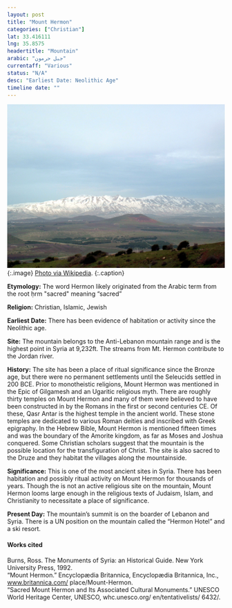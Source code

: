 ```yaml
---
layout: post
title: "Mount Hermon"
categories: ["Christian"]
lat: 33.416111
lng: 35.8575
headertitle: "Mountain"
arabic: "جبل حرمون"
currentaff: "Various"
status: "N/A"
desc: "Earliest Date: Neolithic Age"
timeline date: ""
---
```

![Mount Hermon](images/hermon.jpeg)
   {:.image}
[Photo via Wikipedia](https://en.wikipedia.org/wiki/Mount_Hermon#/media/File:Hermonsnow.jpg).
   {:.caption}

**Etymology:** The word Hermon likely originated from the Arabic term from the root ḥrm "sacred" meaning “sacred” 

**Religion:** Christian, Islamic, Jewish

**Earliest Date:** There has been evidence of habitation or activity since the Neolithic age. 

**Site:** The mountain belongs to the Anti-Lebanon mountain range and is the highest point in Syria at 9,232ft. The streams from Mt. Hermon contribute to the Jordan river. 

**History:** The site has been a place of ritual significance since the Bronze age, but there were no permanent settlements until the Seleucids settled in 200 BCE. Prior to monotheistic religions, Mount Hermon was mentioned in the Epic of Gilgamesh and an Ugaritic religious myth. There are roughly thirty temples on Mount Hermon and many of them were believed to have been constructed in by the Romans in the first or second centuries CE. Of these, Qasr Antar is the highest temple in the ancient world. These stone temples are dedicated to various Roman deities and inscribed with Greek epigraphy. In the Hebrew Bible, Mount Hermon is mentioned fifteen times and was the boundary of the Amorite kingdom, as far as Moses and Joshua conquered. Some Christian scholars suggest that the mountain is the possible location for the transfiguration of Christ. The site is also sacred to the Druze and they habitat the villages along the mountainside.

**Significance:** This is one of the most ancient sites in Syria. There has been habitation and possibly ritual activity on Mount Hermon for thousands of years. Though the is not an active religious site on the mountain, Mount Hermon looms large enough in the religious texts of Judaism, Islam, and Christianity to necessitate a place of significance. 

**Present Day:** The mountain’s summit is on the boarder of Lebanon and Syria. There is a UN position on the mountain called the “Hermon Hotel” and a ski resort. 


#### Works cited

Burns, Ross. The Monuments of Syria: an Historical Guide. New York University Press, 1992.  
“Mount Hermon.” Encyclopædia Britannica, Encyclopædia Britannica, Inc., www.britannica.com/ place/Mount-Hermon.  
“Sacred Mount Hermon and Its Associated Cultural Monuments.” UNESCO World Heritage Center, UNESCO, whc.unesco.org/ en/tentativelists/ 6432/. 